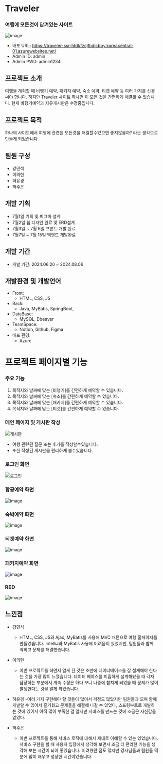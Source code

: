 # Traveler


### 여행에 모든것이 담겨있는 사이트

![image](https://github.com/user-attachments/assets/d2868a55-9da8-490d-8dcf-b3868947d823)

- 배포 URL: https://traveler-ssr-htdkfzcjfbdjcbby.koreacentral-01.azurewebsites.net/
- Admin ID: admin
- Admin PWD: admin1234


## 프로젝트 소개

여행을 계획할 때 비행기 예약, 패키지 예약, 숙소 예약, 티켓 예약 등 여러 가지를 신경 써야 합니다. 하지만 Traveler 사이트 하나면 이 모든 것을 간편하게 해결할 수 있습니다.
현재 비행기예약과 자유게시판은 수정중입니다.

## 프로젝트 목적

하나의 사이트에서 여행에 관련된 모든것을 해결할수있으면 좋지않을까? 라는 생각으로 만들게 되었습니다.

## 팀원 구성

- 강민석
- 이의현
- 하유경
- 허주은

## 개발 기획
- 7월1일 기획 및 피그마 설계
- 7월2일 웹 디자인 완료 및 ERD설계
- 7월3일 ~ 7월 6일 프론트 개발 완료
- 7월7일 ~ 7월 15일 백엔드 개발완료

## 개발 기간

- 개발 기간: 2024.06.20 ~ 2024.08.06

## 개발환경 및 개발언어

- Front:
  -  HTML, CSS, JS
- Back:
  - Java, MyBatis, SpringBoot,
- DataBase:
  - MySQL, Dbeaver
- TeamSpace:
  - Notion, Github, Figma
- 배포 환경:
  - Azure

# 프로젝트 페이지별 기능

### 주요 기능
1. 목적지와 날짜에 맞는 [비행기]를 간편하게 예약할 수 있습니다.
2. 목적지와 날짜에 맞는 [숙소]를 간편하게 예약할 수 있습니다.
3. 목적지와 날짜에 맞는 [패키지]를 간편하게 예약할 수 있습니다.
4. 목적지와 날짜에 맞는 [티켓]를 간편하게 예약할 수 있습니다.


### 메인 페이지 및 게시판 작성
![게시판](https://github.com/user-attachments/assets/5b87ed17-71f3-4e3f-9ab5-84318e55e5b9)
- 여행 관련된 질문 또는 후기를 작성할수있습니다.
- 또한 작성된 게시판을 편리하게 볼수있습니다.

 
### 로그인 화면
![로그인](https://github.com/user-attachments/assets/f8fc9dfb-b1cb-4ef0-80e1-552e3fd1edf0)

### 항공예약 화면
![image](https://github.com/user-attachments/assets/3a859518-7e8f-4653-97fa-e3cdccaeab5f)


### 숙박예약 화면
![image](https://github.com/user-attachments/assets/a24bf30c-5caa-4a70-ba19-849857fcd04d)


### 티켓예약 화면
![image](https://github.com/user-attachments/assets/6c79355d-9cc1-4140-9dcc-5e8e354d90ed)



### 패키지예약 화면
![image](https://github.com/user-attachments/assets/430fbd8a-fd4e-4451-a851-77856037789b)


### RED 
![image](https://github.com/user-attachments/assets/a7ebb675-2438-49c3-b54f-b3e1b721da38)




## 느낀점

- 강민석
  - HTML, CSS, JS와 Ajax, MyBatis를 사용해 MVC 패턴으로 여행 홈페이지를 만들었습니다. IntelliJ와 MyBatis 사용에 어려움이 있었지만, 팀원들과 함께 익히고 문제를 해결했습니다.
 
- 이의현
  - 이번 프로젝트를 하면서 알게 된 것은 초반에 데이터베이스를 잘 설계해야 한다는 것을 가장 많이 느꼈습니다. 데이터 베이스를 미흡하게 설계해놨을 때 각자 담당하는 부분에서 계속 수정은 하다 보니 나중에 합치게 되었을 때 문제가 많이 발생한다는 것을 알게 되었습니다.
  
- 하유경
  -여러 가지 구현해야 할 것들이 많아서 걱정도 많았지만 팀원들과 모여 함께 개발할 수 있어서 즐거웠고 문제들을 해결해 나갈 수 있었다, 스프링부트로 개발하는 것에 있어서 아직 많이 부족한 걸 알지만 서비스를 만드는 것에 조금은 자신감을 얻었다.
  
- 허주은
  - 이번 프로젝트를 통해 서비스 로직에 대해서 제대로 이해할 수 있는 있었습니다. 서비스 구현을 할 때 사용자 입장에서 생각해 보면서 조금 더 편리한 기능을 생각해 보는 시간이 되어 좋았습니다. 어려웠던 점도 많지만 강사님들과 팀원들 덕분에 많이 배우고 성장한 시간이었습니다.
